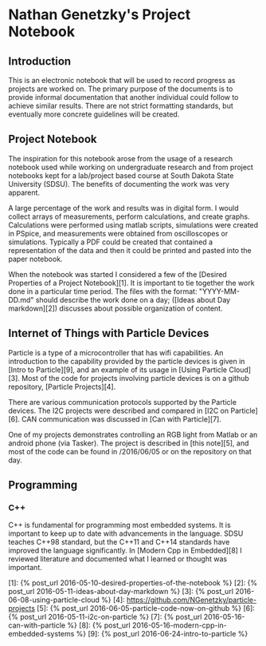 # Nathan Genetzky's Project Notebook

## Introduction

This is an electronic notebook that will be used to record progress as
projects are worked on. The primary purpose of the documents is to
provide informal documentation that another individual could follow
to achieve similar results. There are not strict formatting standards,
but eventually more concrete guidelines will be created.

## Project Notebook

The inspiration for this notebook arose from the usage of a research notebook
used while working on undergraduate research and from project notebooks kept
for a lab/project based course at South Dakota State University (SDSU). The benefits
of documenting the work was very apparent.

A large percentage of the work and results was in digital form. I would collect
arrays of measurements, perform calculations, and create graphs. Calculations
were performed using matlab scripts, simulations were created in PSpice, and
measurements were obtained from oscilloscopes or simulations. Typically a PDF
could be created that contained a representation of the data and then it could
be printed and pasted into the paper notebook.

When the notebook was started I considered a few of the
[Desired Properties of a Project Notebook][1]. It is important to tie together
the work done in a particular time period. The files with the format: 
"YYYY-MM-DD.md" should describe the work done on a day; 
([Ideas about Day markdown][2]) discusses about possible organization of content. 

## Internet of Things with Particle Devices

Particle is a type of a microcontroller that has wifi capabilities. An
introduction to the capability provided by the particle devices is given in
[Intro to Particle][9], and an example of its usage in [Using Particle Cloud][3].
Most of the code for projects involving particle devices is on a github
repository, [Particle Projects][4].

There are various communication protocols supported by the Particle devices.
The I2C projects were described and compared in [I2C on Particle][6]. CAN
communication was discussed in [Can with Particle][7].

One of my projects demonstrates controlling an RGB light from Matlab or
an android phone (via Tasker). The project is described in [this note][5], and
most of the code can be found in /2016/06/05 or on the repository on that day.

## Programming

### C++

C++ is fundamental for programming most embedded systems. It is important to
keep up to date with advancements in the language. SDSU teaches C++98 standard,
 but the C++11 and C++14 standards have improved the language significantly. In
 [Modern Cpp in Embedded][8] I reviewed literature and documented what I learned
or thought was important.


[1]: {% post_url 2016-05-10-desired-properties-of-the-notebook %}
[2]: {% post_url 2016-05-11-ideas-about-day-markdown %}
[3]: {% post_url 2016-06-08-using-particle-cloud %}
[4]: https://github.com/NGenetzky/particle-projects
[5]: {% post_url 2016-06-05-particle-code-now-on-github %}
[6]: {% post_url 2016-05-11-i2c-on-particle %}
[7]: {% post_url 2016-05-16-can-with-particle %}
[8]: {% post_url 2016-05-16-modern-cpp-in-embedded-systems %}
[9]: {% post_url 2016-06-24-intro-to-particle %}
